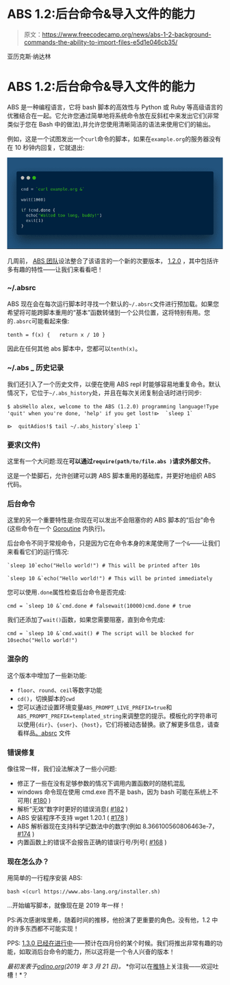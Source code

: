 # ABS 1.2:后台命令&导入文件的能力

> 原文：<https://www.freecodecamp.org/news/abs-1-2-background-commands-the-ability-to-import-files-e5d1e046cb35/>

亚历克斯·纳达林

# ABS 1.2:后台命令&导入文件的能力

ABS 是一种编程语言，它将 bash 脚本的高效性与 Python 或 Ruby 等高级语言的优雅结合在一起。它允许您通过简单地将系统命令放在反斜杠中来发出它们(非常类似于您在 Bash 中的做法),并允许您使用清晰简洁的语法来使用它们的输出。

例如，这是一个试图发出一个`curl`命令的脚本，如果在`example.org`的服务器没有在 10 秒钟内回复，它就退出:

![dSVYyySoZGbfUcDXgDVHZ674fUKRRG5GGL8n](img/6ffb9d8b09b2c2d892d9b8dada4865ec.png)

几周前， [ABS 团队](https://github.com/abs-lang/abs)设法整合了该语言的一个新的次要版本， [1.2.0](https://github.com/abs-lang/abs/releases/tag/1.2.0) ，其中包括许多有趣的特性——让我们来看看吧！

### ~/.absrc

ABS 现在会在每次运行脚本时寻找一个默认的`~/.absrc`文件进行预加载。如果您希望将可能跨脚本重用的“基本”函数转储到一个公共位置，这将特别有用。您的`.absrc`可能看起来像:

```
tenth = f(x) {   return x / 10 }
```

因此在任何其他 abs 脚本中，您都可以`tenth(x)`。

### ~/.abs _ 历史记录

我们还引入了一个历史文件，以便在使用 ABS repl 时能够容易地重复命令。默认情况下，它位于`~/.abs_history`处，并且在每次关闭复制会话时进行同步:

```
$ absHello alex, welcome to the ABS (1.2.0) programming language!Type 'quit' when you're done, 'help' if you get lost!⧐  `sleep 1`
```

```
⧐  quitAdios!$ tail ~/.abs_history`sleep 1`
```

### 要求(文件)

这里有一个大问题:现在**可以通过`require(path/to/file.abs )`请求外部文件**。

这是一个垫脚石，允许创建可以跨 ABS 脚本重用的基础库，并更好地组织 ABS 代码。

### 后台命令

这里的另一个重要特性是:你现在可以发出不会阻塞你的 ABS 脚本的“后台”命令(这些命令在一个 [Goroutine](https://tour.golang.org/concurrency/1) 内执行)。

后台命令不同于常规命令，只是因为它在命令本身的末尾使用了一个`&`——让我们来看看它们的运行情况:

```
`sleep 10`echo("Hello world!") # This will be printed after 10s
```

```
`sleep 10 &`echo("Hello world!") # This will be printed immediately
```

您可以使用`.done`属性检查后台命令是否完成:

```
cmd = `sleep 10 &`cmd.done # falsewait(10000)cmd.done # true
```

我们还添加了`wait()`函数，如果您需要阻塞，直到命令完成:

```
cmd = `sleep 10 &`cmd.wait() # The script will be blocked for 10secho("Hello world!")
```

### 混杂的

这个版本中增加了一些新功能:

*   `floor`、`round`、`ceil`等数字功能
*   `cd()`，切换脚本的`cwd`
*   您可以通过设置环境变量`ABS_PROMPT_LIVE_PREFIX=true`和`ABS_PROMPT_PREFIX=templated_string`来调整您的提示。模板化的字符串可以使用`{dir}`、`{user}`、`{host}`，它们将被动态替换。欲了解更多信息，请查看样品[。absrc](https://github.com/abs-lang/abs/blob/d1e92899ed0d6b3abb7a0a3fc6ec18d13dbe3ff2/tests/test-absrc.abs) 文件

### 错误修复

像往常一样，我们设法解决了一些小问题:

*   修正了一些在没有足够参数的情况下调用内置函数时的随机混乱
*   windows 命令现在使用 cmd.exe 而不是 bash，因为 bash 可能在系统上不可用( [#180](https://github.com/abs-lang/abs/pull/180) )
*   解析“无效”数字时更好的错误消息( [#182](https://github.com/abs-lang/abs/pull/182) )
*   ABS 安装程序不支持 wget 1.20.1 ( [#178](https://github.com/abs-lang/abs/pull/178) )
*   ABS 解析器现在支持科学记数法中的数字(例如 8.366100560806463e-7， [#174](https://github.com/abs-lang/abs/pull/174) )
*   内置函数上的错误不会报告正确的错误行号/列号( [#168](https://github.com/abs-lang/abs/pull/168) )

### 现在怎么办？

用简单的一行程序安装 ABS:

```
bash <(curl https://www.abs-lang.org/installer.sh)
```

…开始编写脚本，就像现在是 2019 年一样！

PS:再次感谢埃里希，随着时间的推移，他扮演了更重要的角色。没有他，1.2 中的许多东西都不可能实现！

PPS: [1.3.0 已经在进行中](https://github.com/abs-lang/abs/milestone/10)——预计在四月份的某个时候。我们将推出非常有趣的功能，如取消后台命令的能力，所以这将是一个令人兴奋的版本！

*最初发表于[odino.org](https://odino.org/abs-1-dot-2-background-commands-and-the-ability-to-import-files/)(2019 年 3 月 21 日)。*
*你可以在[推特](https://twitter.com/_odino_)上关注我——欢迎吐槽！*？
